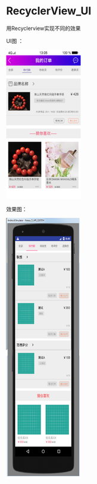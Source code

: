 # RecyclerView_UI
用Recyclerview实现不同的效果

UI图 ：

<img width="200" height="400" src="https://github.com/Yuanarcheannovice/RecyclerView_UI/blob/master/WaitPayUI/UI/%E6%88%91%E7%9A%84%E8%AE%A2%E5%8D%95-%E5%BE%85%E4%BB%98%E6%AC%BE.jpg"/>

效果图：

<img width="200" height="700" src="https://github.com/Yuanarcheannovice/RecyclerView_UI/blob/master/WaitPayUI/UI/Snipaste_2018-09-05_16-49-47.png"/>


